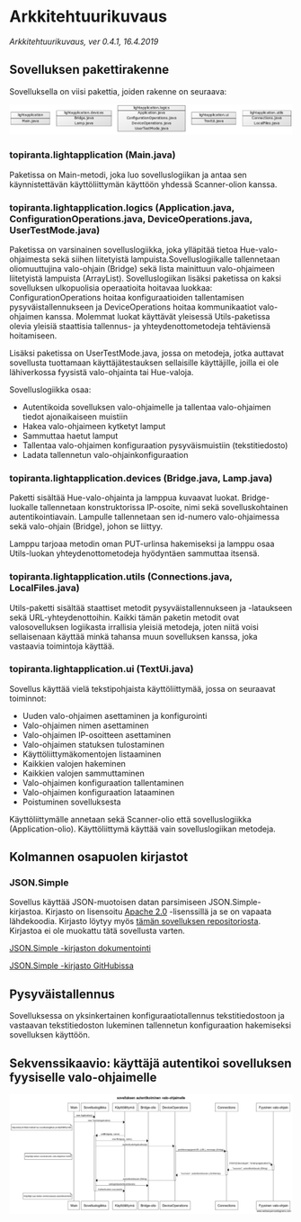 # Arkkitehtuurikuvaus

*Arkkitehtuurikuvaus, ver 0.4.1, 16.4.2019*

## Sovelluksen pakettirakenne

Sovelluksella on viisi pakettia, joiden rakenne on seuraava:

![Pakettirakenne](https://github.com/topiranta/ot-harjoitustyo/blob/master/dokumentointi/kuvat/light-application-packages.png?raw=true)

### topiranta.lightapplication (Main.java)

Paketissa on Main-metodi, joka luo sovelluslogiikan ja antaa sen käynnistettävän käyttöliittymän käyttöön yhdessä Scanner-olion kanssa.

### topiranta.lightapplication.logics (Application.java, ConfigurationOperations.java, DeviceOperations.java, UserTestMode.java)

Paketissa on varsinainen sovelluslogiikka, joka ylläpitää tietoa Hue-valo-ohjaimesta sekä siihen liitetyistä lampuista.Sovelluslogiikalle tallennetaan oliomuuttujina valo-ohjain (Bridge) sekä lista mainittuun valo-ohjaimeen liitetyistä lampuista (ArrayList<Lamp>). Sovelluslogiikan lisäksi paketissa on kaksi sovelluksen ulkopuolisia operaatioita hoitavaa luokkaa: ConfigurationOperations hoitaa konfiguraatioiden tallentamisen pysyväistallennukseen ja DeviceOperations hoitaa kommunikaatiot valo-ohjaimen kanssa. Molemmat luokat käyttävät yleisessä Utils-paketissa olevia yleisiä staattisia tallennus- ja yhteydenottometodeja tehtäviensä hoitamiseen.
  
Lisäksi paketissa on UserTestMode.java, jossa on metodeja, jotka auttavat sovellusta tuottamaan käyttäjätestauksen sellaisille käyttäjille, joilla ei ole lähiverkossa fyysistä valo-ohjainta tai Hue-valoja.

Sovelluslogiikka osaa:

* Autentikoida sovelluksen valo-ohjaimelle ja tallentaa valo-ohjaimen tiedot ajonaikaiseen muistiin
* Hakea valo-ohjaimeen kytketyt lamput
* Sammuttaa haetut lamput
* Tallentaa valo-ohjaimen konfiguraation pysyväismuistiin (tekstitiedosto)
* Ladata tallennetun valo-ohjainkonfiguraation

### topiranta.lightapplication.devices (Bridge.java, Lamp.java)

Paketti sisältää Hue-valo-ohjainta ja lamppua kuvaavat luokat. Bridge-luokalle tallennetaan konstruktorissa IP-osoite, nimi sekä sovelluskohtainen autentikointiavain. Lampulle tallennetaan sen id-numero valo-ohjaimessa sekä valo-ohjain (Bridge), johon se liittyy.

Lamppu tarjoaa metodin oman PUT-urlinsa hakemiseksi ja lamppu osaa Utils-luokan yhteydenottometodeja hyödyntäen sammuttaa itsensä.

### topiranta.lightapplication.utils (Connections.java, LocalFiles.java)

Utils-paketti sisältää staattiset metodit pysyväistallennukseen ja -lataukseen sekä URL-yhteydenottoihin. Kaikki tämän paketin metodit ovat valosovelluksen logiikasta irrallisia yleisiä metodeja, joten niitä voisi sellaisenaan käyttää minkä tahansa muun sovelluksen kanssa, joka vastaavia toimintoja käyttää.

### topiranta.lightapplication.ui (TextUi.java)

Sovellus käyttää vielä tekstipohjaista käyttöliittymää, jossa on seuraavat toiminnot:

* Uuden valo-ohjaimen asettaminen ja konfigurointi
* Valo-ohjaimen nimen asettaminen
* Valo-ohjaimen IP-osoitteen asettaminen
* Valo-ohjaimen statuksen tulostaminen
* Käyttöliittymäkomentojen listaaminen
* Kaikkien valojen hakeminen
* Kaikkien valojen sammuttaminen
* Valo-ohjaimen konfiguraation tallentaminen
* Valo-ohjaimen konfiguraation lataaminen
* Poistuminen sovelluksesta

Käyttöliittymälle annetaan sekä Scanner-olio että sovelluslogiikka (Application-olio). Käyttöliittymä käyttää vain sovelluslogiikan metodeja.

## Kolmannen osapuolen kirjastot

### JSON.Simple

Sovellus käyttää JSON-muotoisen datan parsimiseen JSON.Simple-kirjastoa. Kirjasto on lisensoitu [Apache 
2.0](http://www.apache.org/licenses/LICENSE-2.0) -lisenssillä ja se on vapaata lähdekoodia. Kirjasto löytyy myös 
[tämän sovelluksen 
repositoriosta](https://github.com/topiranta/ot-harjoitustyo/tree/master/light-application/external-libraries/json-simple). 
Kirjastoa ei ole muokattu tätä sovellusta varten.

[JSON.Simple -kirjaston dokumentointi](https://code.google.com/archive/p/json-simple/)

[JSON.Simple -kirjasto GitHubissa](https://github.com/fangyidong/json-simple)

## Pysyväistallennus

Sovelluksessa on yksinkertainen konfiguraatiotallennus tekstitiedostoon ja vastaavan tekstitiedoston lukeminen tallennetun konfiguraation hakemiseksi sovelluksen käyttöön.

## Sekvenssikaavio: käyttäjä autentikoi sovelluksen fyysiselle valo-ohjaimelle

![Sekvenssikaavio: autentikointi](https://github.com/topiranta/ot-harjoitustyo/blob/master/dokumentointi/kuvat/lightapplication-auth-sequence-diagram.png)
